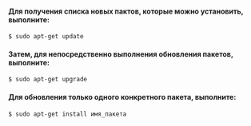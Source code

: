 #### Для получения списка новых пактов, которые можно установить, выполните:
```
$ sudo apt-get update
```
#### Затем, для непосредственно выполнения обновления пакетов, выполните:
```
$ sudo apt-get upgrade
```
#### Для обновления только одного конкретного пакета, выполните:
```
$ sudo apt-get install имя_пакета
```
